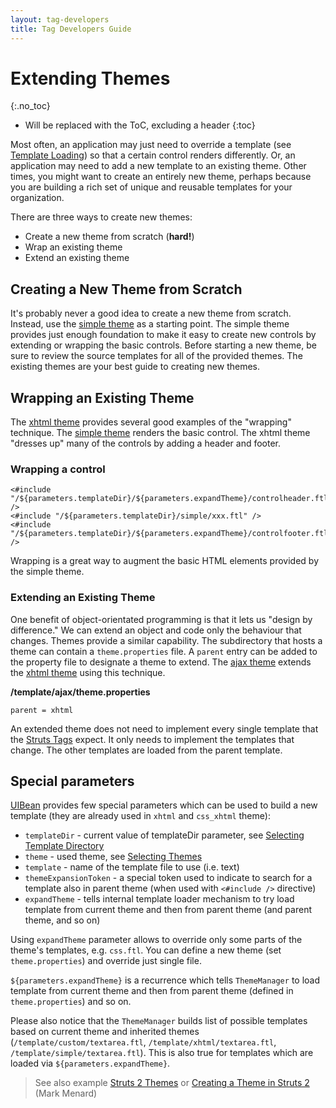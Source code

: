 ```yaml
---
layout: tag-developers
title: Tag Developers Guide
---
```


# Extending Themes
{:.no_toc}

* Will be replaced with the ToC, excluding a header
{:toc}

Most often, an application may just need to override a template (see [Template Loading](template-loading.html)) so that 
a certain control renders differently. Or, an application may need to add a new template to an existing theme. Other 
times, you might want to create an entirely new theme, perhaps because you are building a rich set of unique and reusable 
templates for your organization.

There are three ways to create new themes:

- Create a new theme from scratch (**hard!**)
- Wrap an existing theme
- Extend an existing theme

## Creating a New Theme from Scratch

It's probably never a good idea to create a new theme from scratch. Instead, use the [simple theme](simple-theme.html) 
as a starting point. The simple theme provides just enough foundation to make it easy to create new controls by extending 
or wrapping the basic controls. Before starting a new theme, be sure to review the source templates for all of the provided 
themes. The existing themes are your best guide to creating new themes.

## Wrapping an Existing Theme

The [xhtml theme](xhtml-theme.html) provides several good examples of the "wrapping" technique. 
The [simple theme](simple-theme.html) renders the basic control. The xhtml theme "dresses up" many of the controls 
by adding a header and footer.

### Wrapping a control

```ftl
<#include "/${parameters.templateDir}/${parameters.expandTheme}/controlheader.ftl" />
<#include "/${parameters.templateDir}/simple/xxx.ftl" />
<#include "/${parameters.templateDir}/${parameters.expandTheme}/controlfooter.ftl" />
```

Wrapping is a great way to augment the basic HTML elements provided by the simple theme.

### Extending an Existing Theme

One benefit of object-orientated programming is that it lets us "design by difference." We can extend an object and code 
only the behaviour that changes. Themes provide a similar capability. The subdirectory that hosts a theme can contain 
a `theme.properties` file. A `parent` entry can be added to the property file to designate a theme to extend. 
The [ajax theme](ajax-theme.html) extends the [xhtml theme](xhtml-theme.html) using this technique.

**/template/ajax/theme.properties**

```
parent = xhtml
```

An extended theme does not need to implement every single template that the [Struts Tags](struts-tags.html) expect. 
It only needs to implement the templates that change. The other templates are loaded from the parent template.

## Special parameters

[UIBean](http://struts.apache.org/maven/struts2-core/apidocs/org/apache/struts2/components/UIBean.html) provides few 
special parameters which can be used to build a new template (they are already used in `xhtml` and `css_xhtml` theme):

- `templateDir` - current value of templateDir parameter, see [Selecting Template Directory](selecting-template-directory.html)
- `theme` - used theme, see [Selecting Themes](selecting-themes.html)
- `template` - name of the template file to use (i.e. text)
- `themeExpansionToken` - a special token used to indicate to search for a template also in parent theme (when used with 
  `<#include />` directive)
- `expandTheme` - tells internal template loader mechanism to try load template from current theme and then from parent 
  theme (and parent theme, and so on)

Using `expandTheme` parameter allows to override only some parts of the theme's templates, e.g. `css.ftl`. You can
define a new theme (set `theme.properties`) and override just single file.

`${parameters.expandTheme}` is a recurrence which tells `ThemeManager` to load template from current theme and then 
from parent theme (defined in `theme.properties`) and so on.

Please also notice that the `ThemeManager` builds list of possible templates based on current theme and inherited 
themes (`/template/custom/textarea.ftl`, `/template/xhtml/textarea.ftl`, `/template/simple/textarea.ftl`). This is also 
true for templates which are loaded via `${parameters.expandTheme}`.

> See also example [Struts 2 Themes]() or [Creating a Theme in Struts 2](http://www.vitarara.org/cms/struts_2_cookbook/creating_a_theme) (Mark Menard)
